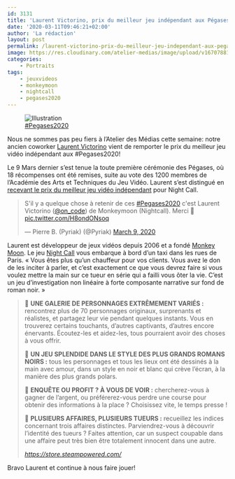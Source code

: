 ```yaml
---
id: 3131
title: 'Laurent Victorino, prix du meilleur jeu indépendant aux Pégases.'
date: '2020-03-11T09:46:21+02:00'
author: 'La rédaction'
layout: post
permalink: /laurent-victorino-prix-du-meilleur-jeu-independant-aux-pegases/
image: https://res.cloudinary.com/atelier-medias/image/upload/v1670788162/blog/rh1kv46q0cyspguc6kte.jpg
categories:
    - Portraits
tags:
    - jeuxvideos
    - monkeymoon
    - nightcall
    - pegases2020
---
```


<figure class="wp-block-image"><img src="https://res.cloudinary.com/atelier-medias/image/upload/v1670788162/blog/rh1kv46q0cyspguc6kte.jpg" alt="Illustration"><figcaption><a href="https://www.facebook.com/hashtag/pegases2020">#Pegases2020</a></figcaption></figure>

Nous ne sommes pas peu fiers à l’Atelier des Médias cette semaine: notre ancien coworker [Laurent Victorino](https://lvictorino.com/) vient de remporter le prix du meilleur jeu vidéo indépendant aux #Pegases2020!

Le 9 Mars dernier s’est tenue la toute première cérémonie des Pégases, où 18 récompenses ont été remises, suite au vote des 1200 membres de l’Académie des Arts et Techniques du Jeu Vidéo. Laurent s’est distingué en [recevant le prix du meilleur jeu vidéo indépendant](https://www.twitch.tv/videos/564284041?t=14h57m05s) pour Night Call.

<blockquote class="twitter-tweet"><p lang="fr" dir="ltr">S&#39;il y a quelque chose à retenir de ces <a href="https://twitter.com/hashtag/Pegases2020?src=hash&amp;ref_src=twsrc%5Etfw">#Pegases2020</a> c&#39;est Laurent Victorino (<a href="https://twitter.com/on_code?ref_src=twsrc%5Etfw">@on_code</a>) de Monkeymoon (Nightcall). Merci 👏 <a href="https://t.co/H8ondONsoq">pic.twitter.com/H8ondONsoq</a></p>&mdash; Pierre B. (Pyriak) (@Pyriak) <a href="https://twitter.com/Pyriak/status/1237133024476770304?ref_src=twsrc%5Etfw">March 9, 2020</a></blockquote> <script async src="https://platform.twitter.com/widgets.js" charset="utf-8"></script>

Laurent est développeur de jeux vidéos depuis 2006 et a fondé [Monkey Moon](https://monkeymoon.net/). Le jeu [Night Call](https://store.steampowered.com/app/680380/Night_Call/) vous embarque à bord d’un taxi dans les rues de Paris. « Vous êtes plus qu’un chauffeur pour vos clients. Vous avez le don de les inciter à parler, et c’est exactement ce que vous devrez faire si vous voulez mettre la main sur ce tueur en série qui a failli vous ôter la vie. C’est un jeu d’investigation non linéaire à forte composante narrative sur fond de roman noir. »

> 🚖 **UNE GALERIE DE PERSONNAGES EXTRÊMEMENT VARIÉS :** rencontrez plus de 70 personnages originaux, surprenants et réalistes, et partagez leur vie pendant quelques instants. Vous en trouverez certains touchants, d’autres captivants, d’autres encore énervants. Écoutez-les et aidez-les, tous pourraient avoir des choses à vous offrir.
>
> 🚖 **UN JEU SPLENDIDE DANS LE STYLE DES PLUS GRANDS ROMANS NOIRS :** tous les personnages et tous les lieux ont été dessinés à la main avec amour, dans un style en noir et blanc qui crève l’écran, à la manière des plus grands polars.
>
> 🚖 **ENQUÊTE OU PROFIT ? À VOUS DE VOIR :** chercherez-vous à gagner de l’argent, ou préférerez-vous perdre une course pour obtenir des informations à la place ? Choisissez vite, le temps presse !
>
> 🚖 **PLUSIEURS AFFAIRES, PLUSIEURS TUEURS :** recueillez les indices concernant trois affaires distinctes. Parviendrez-vous à découvrir l’identité des tueurs ? Faites attention, car un suspect coupable dans une affaire peut très bien être totalement innocent dans une autre.
>
> <cite> <https://store.steampowered.com/> </cite>

Bravo Laurent et continue à nous faire jouer!
